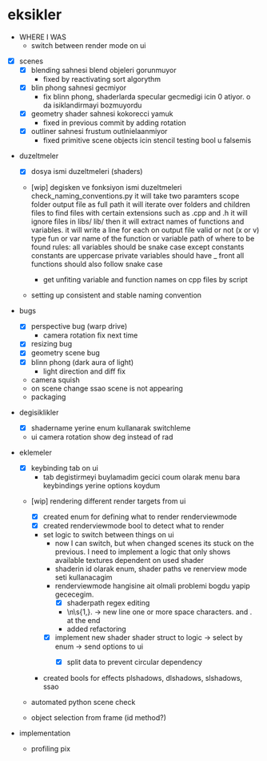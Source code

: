 # eksikler

- WHERE I WAS
    - switch between render mode on ui

- [x] scenes
    - [x] blending sahnesi blend objeleri gorunmuyor
        - fixed by reactivating sort algorythm
    - [x] blin phong sahnesi gecmiyor
        - fix blinn phong, shaderlarda specular gecmedigi icin 0 atiyor. o da isiklandirmayi bozmuyordu
    - [x] geometry shader sahnesi kokorecci yamuk
        - fixed in previous commit by adding rotation
    - [x] outliner sahnesi frustum outlnielaanmiyor
        - fixed primitive scene objects icin stencil testing bool u falsemis

- duzeltmeler
    - [x] dosya ismi duzeltmeleri (shaders)
    - [wip] degisken ve fonksiyon ismi duzeltmeleri
        check_naming_conventions.py
        it will take two paramters 
        scope folder
        output file as full path
        it will iterate over folders and children files to find files with certain extensions such as .cpp and .h
        it will ignore files in libs/ lib/
        then it will extract names of functions and variables.
        it will write a line for each on output file
        valid or not (x or v)
        type fun or var
        name of the function or variable
        path of where to be found
        rules:
        all variables should be snake case except constants constants are uppercase
        private variables should have _ front
        all functions should also follow snake case

        - get unfiting variable and function names on cpp files by script
    - setting up consistent and stable naming convention

- bugs
    - [x] perspective bug (warp drive)
        - camera rotation fix next time
    - [x] resizing bug
    - [x] geometry scene bug
    - [x] blinn phong (dark aura of light)
        - light direction and diff fix
    - camera squish
    - on scene change ssao scene is not appearing
    - packaging

- degisiklikler
    - [x] shadername yerine enum kullanarak switchleme
    - ui camera rotation show deg instead of rad

- eklemeler
    - [x] keybinding tab on ui
        - tab degistirmeyi buylamadim gecici coum olarak menu bara keybindings yerine options koydum

    - [wip] rendering different render targets  from ui
        - [x] created enum for defining what to render renderviewmode
        - [x] created renderviewmode bool to detect what to render
        - set logic to switch between things on ui  
            - now I can switch, but when changed scenes its stuck on the previous. I need to implement a logic that only shows available textures dependent on used shader
            - shaderin id olarak enum, shader paths ve renerview mode seti kullanacagim
            - renderviewmode hangisine ait olmali problemi bogdu yapip gececegim.
                - [x] shaderpath regex editing
                - \n\s{1,}\. -> new line one or more space characters. and . at the end
                - added refactoring
            - [x] implement new shader shader struct to logic -> select by enum -> send options to ui
                - [x] split data to prevent circular dependency


        - created bools for effects plshadows, dlshadows, slshadows, ssao 
    
    - automated python scene check 
    
    - object selection from frame (id method?)

- implementation 
    - profiling pix